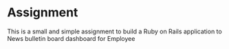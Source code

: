 # Assignment
This is a small and simple assignment to build a Ruby on Rails application to News bulletin board dashboard for Employee
